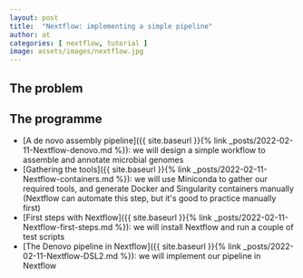 ```yaml
---
layout: post
title:  "Nextflow: implementing a simple pipeline"
author: at
categories: [ nextflow, tutorial ]
image: assets/images/nextflow.jpg
---
```


## The problem


## The programme

* [A de novo assembly pipeline]({{ site.baseurl }}{% link _posts/2022-02-11-Nextflow-denovo.md %}): we will design a simple workflow to assemble and annotate microbial genomes
* [Gathering the tools]({{ site.baseurl }}{% link _posts/2022-02-11-Nextflow-containers.md %}): we will use Miniconda to gather our required tools, and generate Docker and Singularity containers manually (Nextflow can automate this step, but it's good to practice manually first)
* [First steps with Nextflow]({{ site.baseurl }}{% link _posts/2022-02-11-Nextflow-first-steps.md %}): we will install Nextflow and run a couple of test scripts
* [The Denovo pipeline in Nextflow]({{ site.baseurl }}{% link _posts/2022-02-11-Nextflow-DSL2.md %}): we will implement our pipeline in Nextflow
